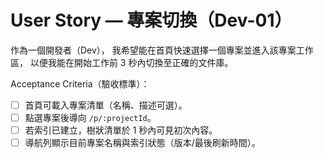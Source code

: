 # User Story — 專案切換（Dev-01）

作為一個開發者（Dev），
我希望能在首頁快速選擇一個專案並進入該專案工作區，
以便我能在開始工作前 3 秒內切換至正確的文件庫。

Acceptance Criteria（驗收標準）：
- [ ] 首頁可載入專案清單（名稱、描述可選）。
- [ ] 點選專案後導向 `/p/:projectId`。
- [ ] 若索引已建立，樹狀清單於 1 秒內可見初次內容。
- [ ] 導航列顯示目前專案名稱與索引狀態（版本/最後刷新時間）。
